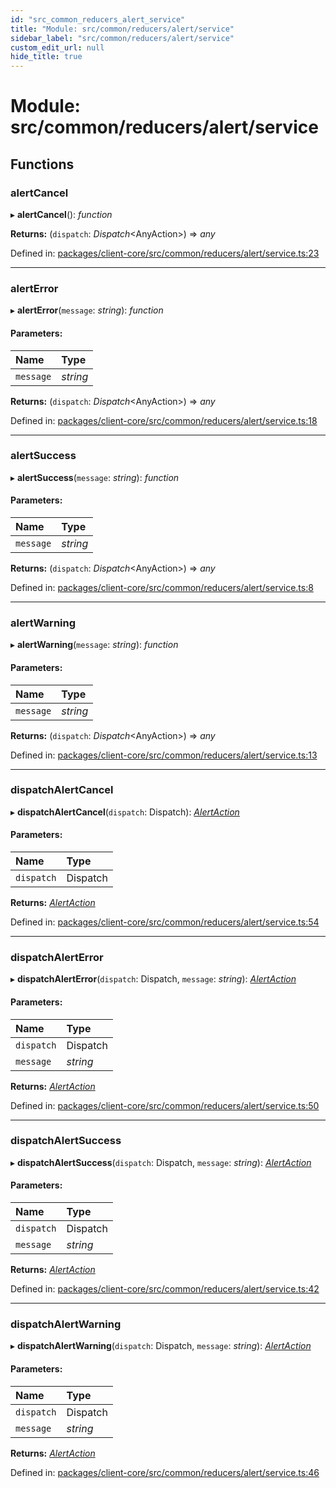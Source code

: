 ```yaml
---
id: "src_common_reducers_alert_service"
title: "Module: src/common/reducers/alert/service"
sidebar_label: "src/common/reducers/alert/service"
custom_edit_url: null
hide_title: true
---
```


# Module: src/common/reducers/alert/service

## Functions

### alertCancel

▸ **alertCancel**(): *function*

**Returns:** (`dispatch`: *Dispatch*<AnyAction\>) => *any*

Defined in: [packages/client-core/src/common/reducers/alert/service.ts:23](https://github.com/xr3ngine/xr3ngine/blob/65dfcf39a/packages/client-core/src/common/reducers/alert/service.ts#L23)

___

### alertError

▸ **alertError**(`message`: *string*): *function*

#### Parameters:

Name | Type |
:------ | :------ |
`message` | *string* |

**Returns:** (`dispatch`: *Dispatch*<AnyAction\>) => *any*

Defined in: [packages/client-core/src/common/reducers/alert/service.ts:18](https://github.com/xr3ngine/xr3ngine/blob/65dfcf39a/packages/client-core/src/common/reducers/alert/service.ts#L18)

___

### alertSuccess

▸ **alertSuccess**(`message`: *string*): *function*

#### Parameters:

Name | Type |
:------ | :------ |
`message` | *string* |

**Returns:** (`dispatch`: *Dispatch*<AnyAction\>) => *any*

Defined in: [packages/client-core/src/common/reducers/alert/service.ts:8](https://github.com/xr3ngine/xr3ngine/blob/65dfcf39a/packages/client-core/src/common/reducers/alert/service.ts#L8)

___

### alertWarning

▸ **alertWarning**(`message`: *string*): *function*

#### Parameters:

Name | Type |
:------ | :------ |
`message` | *string* |

**Returns:** (`dispatch`: *Dispatch*<AnyAction\>) => *any*

Defined in: [packages/client-core/src/common/reducers/alert/service.ts:13](https://github.com/xr3ngine/xr3ngine/blob/65dfcf39a/packages/client-core/src/common/reducers/alert/service.ts#L13)

___

### dispatchAlertCancel

▸ **dispatchAlertCancel**(`dispatch`: Dispatch): [*AlertAction*](../interfaces/src_common_reducers_alert_actions.alertaction.md)

#### Parameters:

Name | Type |
:------ | :------ |
`dispatch` | Dispatch |

**Returns:** [*AlertAction*](../interfaces/src_common_reducers_alert_actions.alertaction.md)

Defined in: [packages/client-core/src/common/reducers/alert/service.ts:54](https://github.com/xr3ngine/xr3ngine/blob/65dfcf39a/packages/client-core/src/common/reducers/alert/service.ts#L54)

___

### dispatchAlertError

▸ **dispatchAlertError**(`dispatch`: Dispatch, `message`: *string*): [*AlertAction*](../interfaces/src_common_reducers_alert_actions.alertaction.md)

#### Parameters:

Name | Type |
:------ | :------ |
`dispatch` | Dispatch |
`message` | *string* |

**Returns:** [*AlertAction*](../interfaces/src_common_reducers_alert_actions.alertaction.md)

Defined in: [packages/client-core/src/common/reducers/alert/service.ts:50](https://github.com/xr3ngine/xr3ngine/blob/65dfcf39a/packages/client-core/src/common/reducers/alert/service.ts#L50)

___

### dispatchAlertSuccess

▸ **dispatchAlertSuccess**(`dispatch`: Dispatch, `message`: *string*): [*AlertAction*](../interfaces/src_common_reducers_alert_actions.alertaction.md)

#### Parameters:

Name | Type |
:------ | :------ |
`dispatch` | Dispatch |
`message` | *string* |

**Returns:** [*AlertAction*](../interfaces/src_common_reducers_alert_actions.alertaction.md)

Defined in: [packages/client-core/src/common/reducers/alert/service.ts:42](https://github.com/xr3ngine/xr3ngine/blob/65dfcf39a/packages/client-core/src/common/reducers/alert/service.ts#L42)

___

### dispatchAlertWarning

▸ **dispatchAlertWarning**(`dispatch`: Dispatch, `message`: *string*): [*AlertAction*](../interfaces/src_common_reducers_alert_actions.alertaction.md)

#### Parameters:

Name | Type |
:------ | :------ |
`dispatch` | Dispatch |
`message` | *string* |

**Returns:** [*AlertAction*](../interfaces/src_common_reducers_alert_actions.alertaction.md)

Defined in: [packages/client-core/src/common/reducers/alert/service.ts:46](https://github.com/xr3ngine/xr3ngine/blob/65dfcf39a/packages/client-core/src/common/reducers/alert/service.ts#L46)
